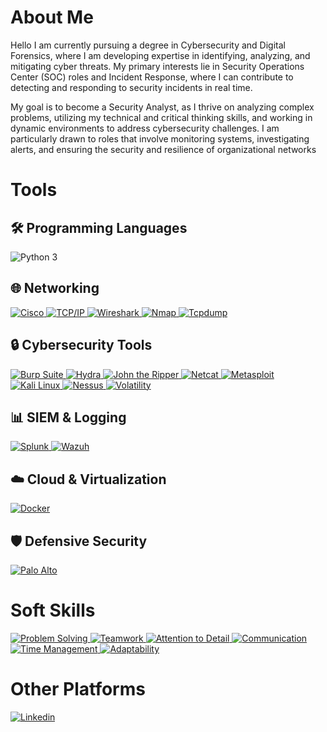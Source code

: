 
# About Me
Hello
I am currently pursuing a degree in Cybersecurity and Digital Forensics, where I am developing expertise in identifying, analyzing, and mitigating cyber threats. My primary interests lie in Security Operations Center (SOC) roles and Incident Response, where I can contribute to detecting and responding to security incidents in real time.

My goal is to become a Security Analyst, as I thrive on analyzing complex problems, utilizing my technical and critical thinking skills, and working in dynamic environments to address cybersecurity challenges. I am particularly drawn to roles that involve monitoring systems, investigating alerts, and ensuring the security and resilience of organizational networks


# Tools
## 🛠️ Programming Languages  
<img src="https://img.shields.io/badge/Python_3-3776AB?logo=python&logoColor=white" alt="Python 3" />  

## 🌐 Networking  
<a href="https://www.cisco.com" target="_blank">  
  <img src="https://img.shields.io/badge/Cisco-1BA0D7?logo=cisco&logoColor=white" alt="Cisco" />  
</a>  
<a href="https://en.wikipedia.org/wiki/TCP/IP_model" target="_blank">  
  <img src="https://img.shields.io/badge/TCP/IP-2C4D7E?logo=icloud&logoColor=white" alt="TCP/IP" />  
</a>  
<a href="https://www.wireshark.org/" target="_blank">  
  <img src="https://img.shields.io/badge/Wireshark-1679A7?logo=wireshark&logoColor=white" alt="Wireshark" />  
</a>  
<a href="https://nmap.org" target="_blank">  
  <img src="https://img.shields.io/badge/Nmap-4AA743?logo=Nmap&logoColor=white" alt="Nmap" />  
</a>  
<a href="https://www.tcpdump.org" target="_blank">  
  <img src="https://img.shields.io/badge/tcpdump-FF6F61?logo=gnu-bash&logoColor=white" alt="Tcpdump" />  
</a>  

## 🔒 Cybersecurity Tools  
<a href="https://portswigger.net/burp" target="_blank">  
  <img src="https://img.shields.io/badge/Burp_Suite-FF6C37?logo=burp-suite&logoColor=white" alt="Burp Suite" />  
</a>  
<a href="https://github.com/vanhauser-thc/thc-hydra" target="_blank">  
  <img src="https://img.shields.io/badge/Hydra-8A4182?logo=kalilinux&logoColor=white" alt="Hydra" />  
</a>  
<a href="https://www.openwall.com/john" target="_blank">  
  <img src="https://img.shields.io/badge/John_the_Ripper-FF0000?logo=openwall&logoColor=white" alt="John the Ripper" />  
</a>  
<a href="https://netcat.sourceforge.net/" target="_blank">  
  <img src="https://img.shields.io/badge/Netcat-0294CC?logo=gnu-netcat&logoColor=white" alt="Netcat" />  
</a>  
<a href="https://www.metasploit.com" target="_blank">  
  <img src="https://img.shields.io/badge/Metasploit-FF0000?logo=metasploit&logoColor=white" alt="Metasploit" />  
</a>  
<a href="https://www.kali.org/" target="_blank">  
  <img src="https://img.shields.io/badge/Kali_Linux-557C94?logo=kalilinux&logoColor=white" alt="Kali Linux" />  
</a>  
<a href="https://www.tenable.com/products/nessus" target="_blank">  
  <img src="https://img.shields.io/badge/Nessus-00A8E0?logo=tenable&logoColor=white" alt="Nessus" />  
</a>  
<a href="https://volatilityfoundation.org/" target="_blank">  
  <img src="https://img.shields.io/badge/Volatility-000000?logo=volatility&logoColor=white" alt="Volatility" />  
</a>  

## 📊 SIEM & Logging  
<a href="https://www.splunk.com" target="_blank">  
  <img src="https://img.shields.io/badge/Splunk-000000?logo=splunk&logoColor=white" alt="Splunk" />  
</a>  
<a href="https://wazuh.com/" target="_blank">  
  <img src="https://img.shields.io/badge/Wazuh-00B388?logo=wazuh&logoColor=white" alt="Wazuh" />  
</a>  

## ☁️ Cloud & Virtualization  
<a href="https://www.docker.com" target="_blank">  
  <img src="https://img.shields.io/badge/Docker-2496ED?logo=docker&logoColor=white" alt="Docker" />  
</a>  

## 🛡️ Defensive Security  
<a href="https://www.paloaltonetworks.com" target="_blank">  
  <img src="https://img.shields.io/badge/Palo_Alto-00A2E8?logo=paloalto&logoColor=white" alt="Palo Alto" />  
</a>  


# Soft Skills  

<a href="#" target="_blank">  
  <img src="https://img.shields.io/badge/Problem_Solving-0066CC?logo=lightbulb&logoColor=white" alt="Problem Solving" />  
</a>  
<a href="#" target="_blank">  
  <img src="https://img.shields.io/badge/Teamwork-4CAF50?logo=people-arrows&logoColor=white" alt="Teamwork" />  
</a>  
<a href="#" target="_blank">  
  <img src="https://img.shields.io/badge/Attention_to_Detail-FFC107?logo=magnifying-glass&logoColor=black" alt="Attention to Detail" />  
</a>  
<a href="#" target="_blank">  
  <img src="https://img.shields.io/badge/Communication-FF6F61?logo=chat-dots&logoColor=white" alt="Communication" />  
</a>  
<a href="#" target="_blank">  
  <img src="https://img.shields.io/badge/Time_Management-00B388?logo=clock&logoColor=white" alt="Time Management" />  
</a>  
<a href="#" target="_blank">  
  <img src="https://img.shields.io/badge/Adaptability-FF6C37?logo=arrows-rotate&logoColor=white" alt="Adaptability" />  
</a>  

# Other Platforms
<a href="https://github.com/yourusername" target="_blank">
<img src="https://img.shields.io/badge/Linkedin-informational" alt="Linkedin" />
</a>



